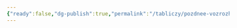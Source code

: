 ```yaml
---
{"ready":false,"dg-publish":true,"permalink":"/tabliczy/pozdnee-vozrozhdenie/vedenie-marii-vo-hram/","dgPassFrontmatter":true}
---
```




